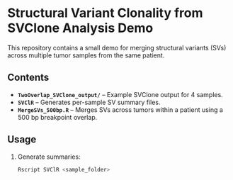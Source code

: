 # Structural Variant Clonality from SVClone Analysis  Demo

This repository contains a small demo for merging structural variants (SVs) across multiple tumor samples from the same patient.

## Contents
- **`TwoOverlap_SVClone_output/`** – Example SVClone output for 4 samples.
- **`SVClR`** – Generates per-sample SV summary files.
- **`MergeSVs_500bp.R`** – Merges SVs across tumors within a patient using a 500 bp breakpoint overlap.

## Usage
1. Generate summaries:  
   ```bash
   Rscript SVClR <sample_folder>
